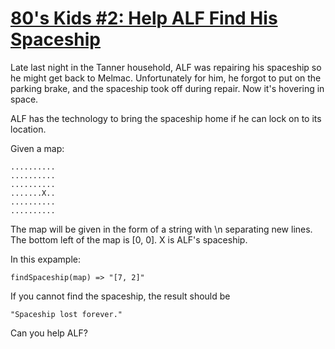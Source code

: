 # [80's Kids #2: Help ALF Find His Spaceship](https://www.codewars.com/kata/80-s-kids-number-2-help-alf-find-his-spaceship "https://www.codewars.com/kata/5660aa3d5e011dfd6e000063")

Late last night in the Tanner household, ALF was repairing his spaceship so he might get back to Melmac. Unfortunately for him, he forgot to put on the parking brake, and the spaceship took off during repair. Now it's hovering in space.

ALF has the technology to bring the spaceship home if he can lock on to its location.

Given a map:

````
..........
..........
..........
.......X..
..........
..........
````

The map will be given in the form of a string with \n separating new lines. The bottom left of the map is [0, 0]. X is ALF's spaceship.

In this expample:
```
findSpaceship(map) => "[7, 2]"
```

If you cannot find the spaceship, the result should be

```
"Spaceship lost forever."
```

Can you help ALF?